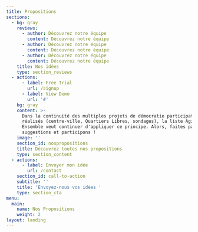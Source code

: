 ```yaml
---
title: Propositions
sections:
  - bg: gray
    reviews:
      - author: Découvrez notre équipe
        content: Découvrez notre équipe
      - author: Découvrez notre équipe
        content: Découvrez notre équipe
      - author: Découvrez notre équipe
        content: Découvrez notre équipe
    title: Nos idées
    type: section_reviews
  - actions:
      - label: Free Trial
        url: /signup
      - label: View Demo
        url: '#'
    bg: gray
    content: >-
      Dans la continuité des multiples projets de démocratie participative déjà
      réalisés (centre-ville, Quartiers Libres, sondages), la liste Agir
      Ensemble veut continuer d'appliquer ce principe. Alors, faites part de vos
      suggestions et participons !
    image: ''
    section_id: nospropositions
    title: Découvrez toutes nos propositions
    type: section_content
  - actions:
      - label: Envoyer mon idée
        url: /contact
    section_id: call-to-action
    subtitle: ''
    title: 'Envoyez-nous vos idées '
    type: section_cta
menu:
  main:
    name: Nos Propositions
    weight: 2
layout: landing
---
```


